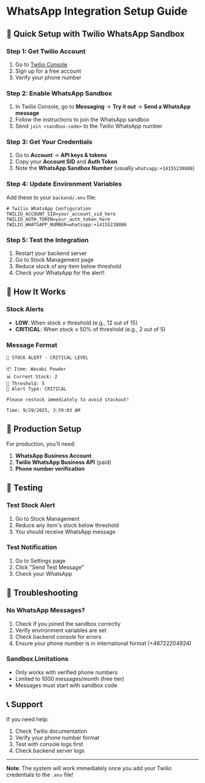 # WhatsApp Integration Setup Guide

## 🚀 Quick Setup with Twilio WhatsApp Sandbox

### Step 1: Get Twilio Account
1. Go to [Twilio Console](https://console.twilio.com/)
2. Sign up for a free account
3. Verify your phone number

### Step 2: Enable WhatsApp Sandbox
1. In Twilio Console, go to **Messaging** → **Try it out** → **Send a WhatsApp message**
2. Follow the instructions to join the WhatsApp sandbox
3. Send `join <sandbox-code>` to the Twilio WhatsApp number

### Step 3: Get Your Credentials
1. Go to **Account** → **API keys & tokens**
2. Copy your **Account SID** and **Auth Token**
3. Note the **WhatsApp Sandbox Number** (usually `whatsapp:+14155238886`)

### Step 4: Update Environment Variables
Add these to your `backend/.env` file:

```env
# Twilio WhatsApp Configuration
TWILIO_ACCOUNT_SID=your_account_sid_here
TWILIO_AUTH_TOKEN=your_auth_token_here
TWILIO_WHATSAPP_NUMBER=whatsapp:+14155238886
```

### Step 5: Test the Integration
1. Restart your backend server
2. Go to Stock Management page
3. Reduce stock of any item below threshold
4. Check your WhatsApp for the alert!

## 📱 How It Works

### Stock Alerts
- **LOW**: When stock ≤ threshold (e.g., 12 out of 15)
- **CRITICAL**: When stock ≤ 50% of threshold (e.g., 2 out of 5)

### Message Format
```
🚨 STOCK ALERT - CRITICAL LEVEL

📦 Item: Wasabi Powder
📊 Current Stock: 2
🎯 Threshold: 5
📱 Alert Type: CRITICAL

Please restock immediately to avoid stockout!

Time: 9/29/2025, 3:59:03 AM
```

## 🔧 Production Setup

For production, you'll need:
1. **WhatsApp Business Account**
2. **Twilio WhatsApp Business API** (paid)
3. **Phone number verification**

## 🧪 Testing

### Test Stock Alert
1. Go to Stock Management
2. Reduce any item's stock below threshold
3. You should receive WhatsApp message

### Test Notification
1. Go to Settings page
2. Click "Send Test Message"
3. Check your WhatsApp

## 🚨 Troubleshooting

### No WhatsApp Messages?
1. Check if you joined the sandbox correctly
2. Verify environment variables are set
3. Check backend console for errors
4. Ensure your phone number is in international format (+46722204924)

### Sandbox Limitations
- Only works with verified phone numbers
- Limited to 1000 messages/month (free tier)
- Messages must start with sandbox code

## 📞 Support

If you need help:
1. Check Twilio documentation
2. Verify your phone number format
3. Test with console logs first
4. Check backend server logs

---

**Note**: The system will work immediately once you add your Twilio credentials to the `.env` file!



